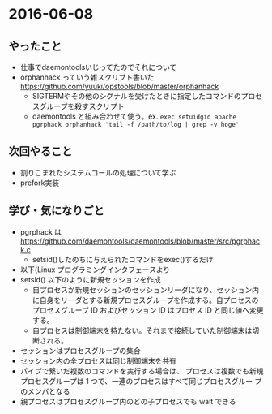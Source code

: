 2016-06-08
==========

## やったこと

- 仕事でdaemontoolsいじってたのでそれについて
- orphanhack っていう雑スクリプト書いた https://github.com/yuuki/opstools/blob/master/orphanhack
  - SIGTERMやその他のシグナルを受けたときに指定したコマンドのプロセスグループを殺すスクリプト
  - daemontools と組み合わせて使う。ex. `exec setuidgid apache pgrphack orphanhack 'tail -f /path/to/log | grep -v hoge'`

## 次回やること

- 割りこまれたシステムコールの処理について学ぶ
- prefork実装

## 学び・気になりごと

- pgrphack は https://github.com/daemontools/daemontools/blob/master/src/pgrphack.c
  - setsid()したのちに与えられたコマンドをexec()するだけ
- 以下(Linux プログラミングインタフェースより
- setsid() 以下のように新規セッションを作成 
  - 自プロセスが新規セッションのセッションリーダになり、セッション内に自身をリーダとする新規プロセスグループを作成する。自プロセスのプロセスグループ ID およびセッション ID はプロセス ID と同じ値へ変更する。 
  - 自プロセスは制御端末を持たない。それまで接続していた制御端末は切断される。
- セッションはプロセスグループの集合
- セッション内の全プロセスは同じ制御端末を共有
- パイプで繋いだ複数のコマンドを実行する場合は、 プロセスは複数でも新規プロセスグループは 1 つで、一連のプロセスはすべて同じプロセスグルー プのメンバとなる
- 親プロセスはプロセスグループ内のどの子プロセスでも wait できる
